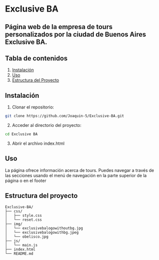 # Exclusive BA

## Página web de la empresa de tours personalizados por la ciudad de Buenos Aires Exclusive BA.

## Tabla de contenidos
1. [Instalación](#instalación)
2. [Uso](#uso)
3. [Estructura del Proyecto](#estructura-del-proyecto)

## Instalación
1. Clonar el repositorio:
  ```sh
  git clone https://github.com/Joaquin-5/Exclusive-BA.git
  ```
2. Acceder al directorio del proyecto:
  ```sh
  cd Exclusive BA
  ```
3. Abrir el archivo index.html

## Uso
La página ofrece información acerca de tours. Puedes navegar a través de las secciones usando el menú de navegación en la parte superior de la página o en el footer

## Estructura del proyecto

```plaintext
Exclusive-BA/
├── css/
│   ├── style.css
│   └── reset.css
├── img/
│   └── exclusivebalogowithoutbg.jpg
│   └── exclusivebalogowithbg.jpeg
│   └── obelisco.jpg
├── js/
│   └── main.js
├── index.html
└── README.md
